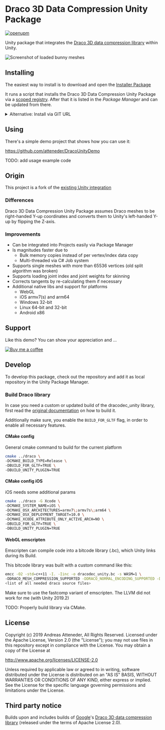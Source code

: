 # Draco 3D Data Compression Unity Package

[![openupm](https://img.shields.io/npm/v/com.atteneder.draco?label=openupm&registry_uri=https://package.openupm.com)](https://openupm.com/packages/com.atteneder.draco/)

Unity package that integrates the [Draco 3D data compression library](https://google.github.io/draco) within Unity.

![Screenshot of loaded bunny meshes](https://github.com/atteneder/DracoUnityDemo/raw/master/Images/bunnies.png "Lots of Stanford bunny meshes loaded via Draco 3D Data Compression Unity Package")

## Installing

The easiest way to install is to download and open the [Installer Package](https://package-installer.glitch.me/v1/installer/OpenUPM/com.atteneder.draco?registry=https%3A%2F%2Fpackage.openupm.com&scope=com.atteneder)

It runs a script that installs the Draco 3D Data Compression Unity Package via a [scoped registry](https://docs.unity3d.com/Manual/upm-scoped.html). After that it is listed in the *Package Manager* and can be updated from there.

<details><summary>Alternative: Install via GIT URL</summary>

You have to manually add the package's URL into your [project manifest](https://docs.unity3d.com/Manual/upm-manifestPrj.html)

Inside your Unity project there's the folder `Packages` containing a file called `manifest.json`. You have to open it and add the following line inside the `dependencies` category:

```json
"com.atteneder.draco": "https://gitlab.com/atteneder/DracoUnity.git",
```

It should look something like this:

```json
{
  "dependencies": {
    "com.atteneder.draco": "https://gitlab.com/atteneder/DracoUnity.git",
    "com.unity.package-manager-ui": "2.1.2",
    "com.unity.modules.unitywebrequest": "1.0.0"
    ...
  }
}
```

Next time you open your project in Unity, it will download the package automatically. You have to have a GIT LFS client (large file support) installed on your system. Otherwise you will get an error that the native library file (dll on Windows) is corrupt. There's more detail about how to add packages via GIT URLs in the [Unity documentation](https://docs.unity3d.com/Manual/upm-git.html).

</details>

## Using

There's a simple demo project that shows how you can use it:

<https://github.com/atteneder/DracoUnityDemo>


TODO: add usage example code

## Origin

This project is a fork of the [existing Unity integration](https://github.com/google/draco/tree/master/unity)

### Differences

Draco 3D Data Compression Unity Package assumes Draco meshes to be right-handed Y-up coordinates and converts them to Unity's left-handed Y-up by flipping the Z-axis.

### Improvements

- Can be integrated into Projects easily via Package Manager
- Is magnitudes faster due to
  - Bulk memory copies instead of per vertex/index data copy
  - Multi-threaded via C# Job system
- Supports single meshes with more than 65536 vertices (old split algorithm was broken)
- Supports loading joint index and joint weights for skinning
- Corrects tangents by re-calculating them if necessary
- Additional native libs and support for platforms
  - WebGL
  - iOS armv7(s) and arm64
  - Windows 32-bit
  - Linux 64-bit and 32-bit
  - Android x86

## Support

Like this demo? You can show your appreciation and ...

[![Buy me a coffee](https://az743702.vo.msecnd.net/cdn/kofi1.png?v=0)](https://ko-fi.com/C0C3BW7G)

## Develop

To develop this package, check out the repository and add it as local repository in the Unity Package Manager.

### Build Draco library

In case you need a custom or updated build of the dracodec_unity library, first read the [original documentation](https://github.com/google/draco/tree/master/unity#build-from-source) on how to build it.

Additionally make sure, you enable the `BUILD_FOR_GLTF` flag, in order to enable all necessary features.

#### CMake config

General cmake command to build for the current platform

```bash
cmake ../draco \
-DCMAKE_BUILD_TYPE=Release \
-DBUILD_FOR_GLTF=TRUE \
-DBUILD_UNITY_PLUGIN=TRUE
```

#### CMake config iOS

iOS needs some additional params

```bash
cmake ../draco -G Xcode \
-DCMAKE_SYSTEM_NAME=iOS \
-DCMAKE_OSX_ARCHITECTURES=armv7\;armv7s\;arm64 \
-DCMAKE_OSX_DEPLOYMENT_TARGET=10.0 \
-DCMAKE_XCODE_ATTRIBUTE_ONLY_ACTIVE_ARCH=NO \
-DBUILD_FOR_GLTF=TRUE \
-DBUILD_UNITY_PLUGIN=TRUE
```

#### WebGL emscripten

Emscripten can compile code into a bitcode library (.bc), which Unity links during its Build.

This bitcode library was built with a custom command like this:

```bash
emcc -O2 -std=c++11 -I. -Iinc -o dracodec_unity.bc -s WASM=1 \
-DDRACO_MESH_COMPRESSION_SUPPORTED -DDRACO_NORMAL_ENCODING_SUPPORTED -DDRACO_STANDARD_EDGEBREAKER_SUPPORTED \
<list of all needed draco source files>
```

Make sure to use the fastcomp variant of emscripten. The LLVM did not work for me (with Unity 2019.2)

TODO: Properly build library via CMake.

## License

Copyright (c) 2019 Andreas Atteneder, All Rights Reserved.
Licensed under the Apache License, Version 2.0 (the "License");
you may not use files in this repository except in compliance with the License.
You may obtain a copy of the License at

   <http://www.apache.org/licenses/LICENSE-2.0>

Unless required by applicable law or agreed to in writing, software
distributed under the License is distributed on an "AS IS" BASIS,
WITHOUT WARRANTIES OR CONDITIONS OF ANY KIND, either express or implied.
See the License for the specific language governing permissions and
limitations under the License.

## Third party notice

Builds upon and includes builds of [Google](https://about.google)'s [Draco 3D data compression library](https://google.github.io/draco) (released under the terms of Apache License 2.0).

